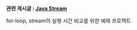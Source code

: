 **관련 게시글 : [Java Stream](https://velog.io/@kyu0/Java-Stream)**

for-loop, stream의 실행 시간 비교를 위한 예제 프로젝트
